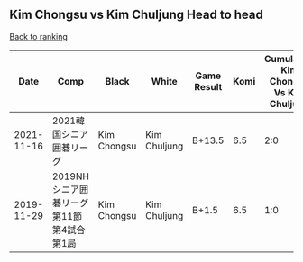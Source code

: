 ## Kim Chongsu vs Kim Chuljung Head to head

[Back to ranking](../../index.md)




| **Date** | **Comp** | **Black** | **White** | **Game Result** | **Komi** | **Cumulative Kim Chongsu Vs Kim Chuljung** | **Kim Chongsu Streak** | **Kim Chuljung Streak** | 
| --- | --- | --- | --- | --- | --- | --- | --- | --- |
| 2021-11-16 | 2021韓国シニア囲碁リーグ | Kim Chongsu | Kim Chuljung | B+13.5 | 6.5 | 2:0 | 2 | 0 | 
| 2019-11-29 | 2019NHシニア囲碁リーグ第11節第4試合第1局 | Kim Chongsu | Kim Chuljung | B+1.5 | 6.5 | 1:0 | 1 | 0 |




